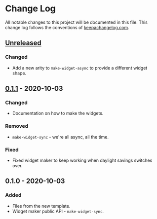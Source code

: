 # Change Log
All notable changes to this project will be documented in this file. This change log follows the conventions of [keepachangelog.com](http://keepachangelog.com/).

## [Unreleased]
### Changed
- Add a new arity to `make-widget-async` to provide a different widget shape.

## [0.1.1] - 2020-10-03
### Changed
- Documentation on how to make the widgets.

### Removed
- `make-widget-sync` - we're all async, all the time.

### Fixed
- Fixed widget maker to keep working when daylight savings switches over.

## 0.1.0 - 2020-10-03
### Added
- Files from the new template.
- Widget maker public API - `make-widget-sync`.

[Unreleased]: https://github.com/your-name/lab1/compare/0.1.1...HEAD
[0.1.1]: https://github.com/your-name/lab1/compare/0.1.0...0.1.1
